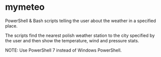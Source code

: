 # mymeteo
PowerShell &amp; Bash scripts telling the user about the weather in a specified place.

The scripts find the nearest polish weather station to the city specified by the user and then show the temperature, wind and pressure stats.

NOTE: Use PowerShell 7 instead of Windows PowerShell.
